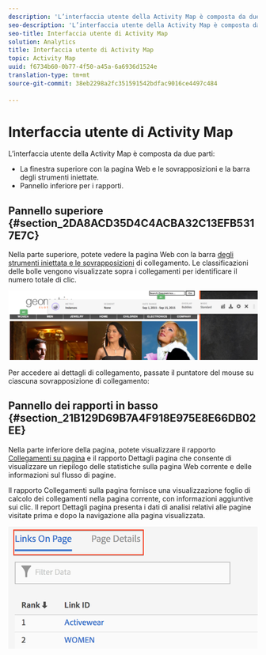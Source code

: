 ```yaml
---
description: 'L’interfaccia utente della Activity Map è composta da due parti '
seo-description: 'L’interfaccia utente della Activity Map è composta da due parti '
seo-title: Interfaccia utente di Activity Map
solution: Analytics
title: Interfaccia utente di Activity Map
topic: Activity Map
uuid: f6734b60-0b77-4f50-a45a-6a6936d1524e
translation-type: tm+mt
source-git-commit: 38eb2298a2fc351591542bdfac9016ce4497c484

---
```



# Interfaccia utente di Activity Map

L’interfaccia utente della Activity Map è composta da due parti:

* La finestra superiore con la pagina Web e le sovrapposizioni e la barra degli strumenti iniettate.
* Pannello inferiore per i rapporti.

## Pannello superiore {#section_2DA8ACD35D4C4ACBA32C13EFB5317E7C}

Nella parte superiore, potete vedere la pagina Web con la barra [degli strumenti iniettata e le sovrapposizioni](/help/analyze/activity-map/activitymap-standard-live.md) di [](/help/analyze/activity-map/activitymap-gainerslosers.md)collegamento. Le classificazioni delle bolle vengono visualizzate sopra i collegamenti per identificare il numero totale di clic.

![](assets/top_panel.png)

Per accedere ai dettagli di collegamento, passate il puntatore del mouse su ciascuna sovrapposizione di collegamento:

## Pannello dei rapporti in basso {#section_21B129D69B7A4F918E975E8E66DB02EE}

Nella parte inferiore della pagina, potete visualizzare il rapporto [Collegamenti su pagina](/help/analyze/activity-map/activitymap-links-report.md) e il rapporto Dettagli [](/help/analyze/activity-map/activitymap-page-flow.md) pagina che consente di visualizzare un riepilogo delle statistiche sulla pagina Web corrente e delle informazioni sul flusso di pagine.

Il rapporto Collegamenti sulla pagina fornisce una visualizzazione foglio di calcolo dei collegamenti nella pagina corrente, con informazioni aggiuntive sui clic. Il report Dettagli pagina presenta i dati di analisi relativi alle pagine visitate prima e dopo la navigazione alla pagina visualizzata.

![](assets/bottom_panel.png)

